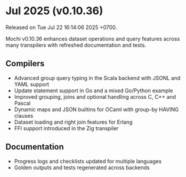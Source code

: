 # Jul 2025 (v0.10.36)

Released on Tue Jul 22 16:14:06 2025 +0700.

Mochi v0.10.36 enhances dataset operations and query features across many transpilers with refreshed documentation and tests.

## Compilers

- Advanced group query typing in the Scala backend with JSONL and YAML support
- Update statement support in Go and a mixed Go/Python example
- Improved grouping, joins and optional handling across C, C++ and Pascal
- Dynamic maps and JSON builtins for OCaml with group-by HAVING clauses
- Dataset loading and right join features for Erlang
- FFI support introduced in the Zig transpiler

## Documentation

- Progress logs and checklists updated for multiple languages
- Golden outputs and tests regenerated across backends
